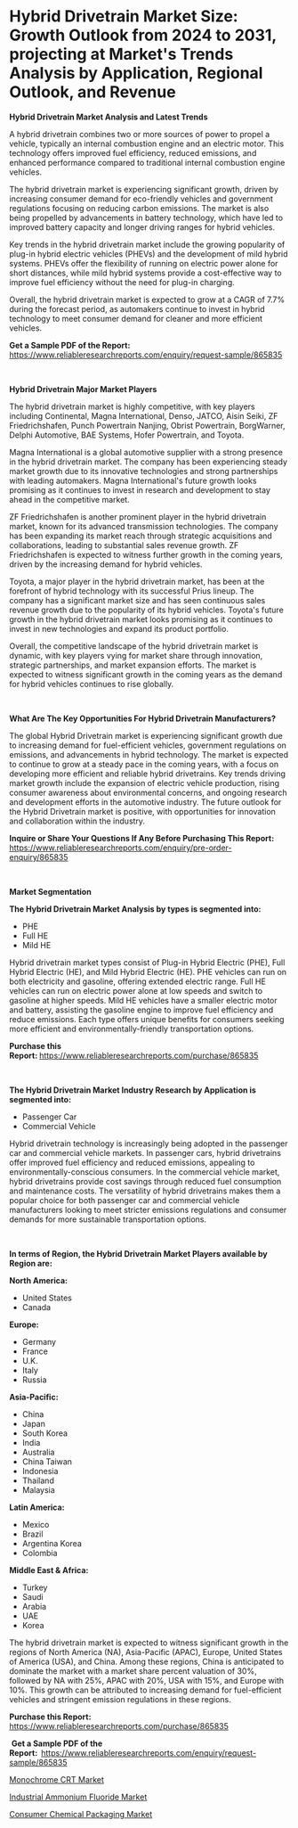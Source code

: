 <p><h1>Hybrid Drivetrain Market Size: Growth Outlook from 2024 to 2031, projecting at Market's Trends Analysis by Application, Regional Outlook, and Revenue</h1></p><p><strong>Hybrid Drivetrain Market Analysis and Latest Trends</strong></p>
<p><p>A hybrid drivetrain combines two or more sources of power to propel a vehicle, typically an internal combustion engine and an electric motor. This technology offers improved fuel efficiency, reduced emissions, and enhanced performance compared to traditional internal combustion engine vehicles.</p><p>The hybrid drivetrain market is experiencing significant growth, driven by increasing consumer demand for eco-friendly vehicles and government regulations focusing on reducing carbon emissions. The market is also being propelled by advancements in battery technology, which have led to improved battery capacity and longer driving ranges for hybrid vehicles.</p><p>Key trends in the hybrid drivetrain market include the growing popularity of plug-in hybrid electric vehicles (PHEVs) and the development of mild hybrid systems. PHEVs offer the flexibility of running on electric power alone for short distances, while mild hybrid systems provide a cost-effective way to improve fuel efficiency without the need for plug-in charging.</p><p>Overall, the hybrid drivetrain market is expected to grow at a CAGR of 7.7% during the forecast period, as automakers continue to invest in hybrid technology to meet consumer demand for cleaner and more efficient vehicles.</p></p>
<p><strong>Get a Sample PDF of the Report:&nbsp;</strong> <a href="https://www.reliableresearchreports.com/enquiry/request-sample/865835">https://www.reliableresearchreports.com/enquiry/request-sample/865835</a></p>
<p>&nbsp;</p>
<p><strong>Hybrid Drivetrain Major Market Players</strong></p>
<p><p>The hybrid drivetrain market is highly competitive, with key players including Continental, Magna International, Denso, JATCO, Aisin Seiki, ZF Friedrichshafen, Punch Powertrain Nanjing, Obrist Powertrain, BorgWarner, Delphi Automotive, BAE Systems, Hofer Powertrain, and Toyota.</p><p>Magna International is a global automotive supplier with a strong presence in the hybrid drivetrain market. The company has been experiencing steady market growth due to its innovative technologies and strong partnerships with leading automakers. Magna International's future growth looks promising as it continues to invest in research and development to stay ahead in the competitive market.</p><p>ZF Friedrichshafen is another prominent player in the hybrid drivetrain market, known for its advanced transmission technologies. The company has been expanding its market reach through strategic acquisitions and collaborations, leading to substantial sales revenue growth. ZF Friedrichshafen is expected to witness further growth in the coming years, driven by the increasing demand for hybrid vehicles.</p><p>Toyota, a major player in the hybrid drivetrain market, has been at the forefront of hybrid technology with its successful Prius lineup. The company has a significant market size and has seen continuous sales revenue growth due to the popularity of its hybrid vehicles. Toyota's future growth in the hybrid drivetrain market looks promising as it continues to invest in new technologies and expand its product portfolio.</p><p>Overall, the competitive landscape of the hybrid drivetrain market is dynamic, with key players vying for market share through innovation, strategic partnerships, and market expansion efforts. The market is expected to witness significant growth in the coming years as the demand for hybrid vehicles continues to rise globally.</p></p>
<p>&nbsp;</p>
<p><strong>What Are The Key Opportunities For Hybrid Drivetrain Manufacturers?</strong></p>
<p><p>The global Hybrid Drivetrain market is experiencing significant growth due to increasing demand for fuel-efficient vehicles, government regulations on emissions, and advancements in hybrid technology. The market is expected to continue to grow at a steady pace in the coming years, with a focus on developing more efficient and reliable hybrid drivetrains. Key trends driving market growth include the expansion of electric vehicle production, rising consumer awareness about environmental concerns, and ongoing research and development efforts in the automotive industry. The future outlook for the Hybrid Drivetrain market is positive, with opportunities for innovation and collaboration within the industry.</p></p>
<p><strong>Inquire or Share Your Questions If Any Before Purchasing This Report:</strong> <a href="https://www.reliableresearchreports.com/enquiry/pre-order-enquiry/865835">https://www.reliableresearchreports.com/enquiry/pre-order-enquiry/865835</a></p>
<p>&nbsp;</p>
<p><strong>Market Segmentation</strong></p>
<p><strong>The Hybrid Drivetrain Market Analysis by types is segmented into:</strong></p>
<p><ul><li>PHE</li><li>Full HE</li><li>Mild HE</li></ul></p>
<p><p>Hybrid drivetrain market types consist of Plug-in Hybrid Electric (PHE), Full Hybrid Electric (HE), and Mild Hybrid Electric (HE). PHE vehicles can run on both electricity and gasoline, offering extended electric range. Full HE vehicles can run on electric power alone at low speeds and switch to gasoline at higher speeds. Mild HE vehicles have a smaller electric motor and battery, assisting the gasoline engine to improve fuel efficiency and reduce emissions. Each type offers unique benefits for consumers seeking more efficient and environmentally-friendly transportation options.</p></p>
<p><strong>Purchase this Report:&nbsp;</strong><a href="https://www.reliableresearchreports.com/purchase/865835">https://www.reliableresearchreports.com/purchase/865835</a></p>
<p>&nbsp;</p>
<p><strong>The Hybrid Drivetrain Market Industry Research by Application is segmented into:</strong></p>
<p><ul><li>Passenger Car</li><li>Commercial Vehicle</li></ul></p>
<p><p>Hybrid drivetrain technology is increasingly being adopted in the passenger car and commercial vehicle markets. In passenger cars, hybrid drivetrains offer improved fuel efficiency and reduced emissions, appealing to environmentally-conscious consumers. In the commercial vehicle market, hybrid drivetrains provide cost savings through reduced fuel consumption and maintenance costs. The versatility of hybrid drivetrains makes them a popular choice for both passenger car and commercial vehicle manufacturers looking to meet stricter emissions regulations and consumer demands for more sustainable transportation options.</p></p>
<p>&nbsp;</p>
<p><strong>In terms of Region, the Hybrid Drivetrain Market Players available by Region are:</strong></p>
<p>
    <p> <strong> North America: </strong>
        <ul>
            <li>United States</li>
            <li>Canada</li>
        </ul>
        </p> 
    <p> <strong> Europe: </strong>
        <ul>
            <li>Germany</li>
            <li>France</li>
            <li>U.K.</li>
            <li>Italy</li>
            <li>Russia</li>
        </ul>
        </p> 
    <p> <strong> Asia-Pacific: </strong>
        <ul>
            <li>China</li>
            <li>Japan</li>
            <li>South Korea</li>
            <li>India</li>
            <li>Australia</li>
            <li>China Taiwan</li>
            <li>Indonesia</li>
            <li>Thailand</li>
            <li>Malaysia</li>
        </ul>
        </p> 
    <p> <strong> Latin America: </strong>
        <ul>
            <li>Mexico</li>
            <li>Brazil</li>
            <li>Argentina Korea</li>
            <li>Colombia</li>
        </ul>
        </p> 
    <p> <strong> Middle East & Africa: </strong>
        <ul>
            <li>Turkey</li>
            <li>Saudi</li>
            <li>Arabia</li>
            <li>UAE</li>
            <li>Korea</li>
        </ul>
    </p>
    </p>
<p><p>The hybrid drivetrain market is expected to witness significant growth in the regions of North America (NA), Asia-Pacific (APAC), Europe, United States of America (USA), and China. Among these regions, China is anticipated to dominate the market with a market share percent valuation of 30%, followed by NA with 25%, APAC with 20%, USA with 15%, and Europe with 10%. This growth can be attributed to increasing demand for fuel-efficient vehicles and stringent emission regulations in these regions.</p></p>
<p><strong>Purchase this Report: </strong><a href="https://www.reliableresearchreports.com/purchase/865835">https://www.reliableresearchreports.com/purchase/865835</a></p>
<p>&nbsp;<strong>Get a Sample PDF of the Report:&nbsp;&nbsp;</strong><a href="https://www.reliableresearchreports.com/enquiry/request-sample/865835">https://www.reliableresearchreports.com/enquiry/request-sample/865835</a></p>
<p><strong></strong></p>
<p><p><a href="https://view.publitas.com/reportprime-1/monochrome-crt-market-analysis-examines-its-scope-on-growth-opportunities-and-forecasted-trends-spanning-from-2023-to-2030/">Monochrome CRT Market</a></p><p><a href="https://view.publitas.com/reportprime-1/global-industrial-ammonium-fluoride-market-by-types-applications-and-major-players-with-regional-growth-rate-analysis-and-development-situation-from-2023-to-2030/">Industrial Ammonium Fluoride Market</a></p><p><a href="https://view.publitas.com/reportprime-1/consumer-chemical-packaging-market-size-furnishes-valuable-information-encompassing-market-share-market-trends-and-projections-spanning-from-2023-to-2030/">Consumer Chemical Packaging Market</a></p></p>